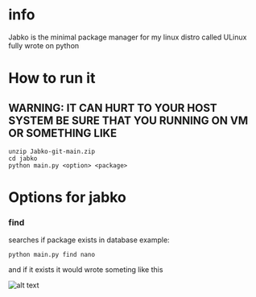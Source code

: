 # info
Jabko is the minimal package manager for my linux distro called ULinux fully wrote on python

# How to run it
## WARNING: IT CAN HURT TO YOUR HOST SYSTEM BE SURE THAT YOU RUNNING ON VM OR SOMETHING LIKE
```
unzip Jabko-git-main.zip
cd jabko
python main.py <option> <package>

```
# Options for jabko
### find
searches if package exists in database
example:
```
python main.py find nano

```

and if it exists it would wrote someting like this

![alt text](https://i.imgur.com/Wwd3mPS.png)
